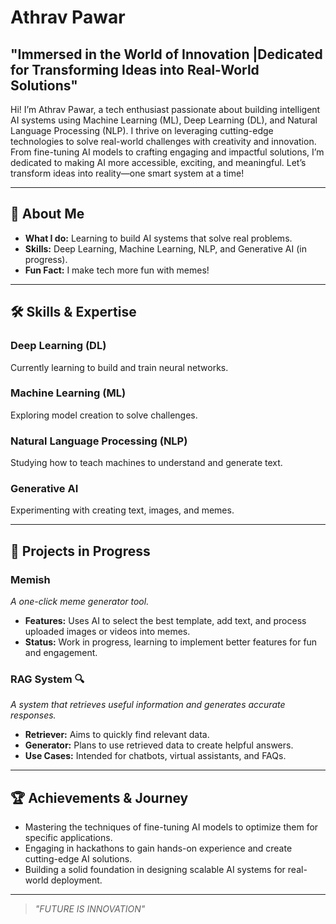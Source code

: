 <!DOCTYPE html>
<html lang="en">
<head>
    <meta charset="UTF-8">
    <meta name="viewport" content="width=device-width, initial-scale=1.0">
</head>
<body>
    <h1>Athrav Pawar</h1>
    <h2>"Immersed in the World of Innovation |Dedicated for Transforming Ideas into Real-World Solutions"</h2>
    <p>
        Hi! I’m Athrav Pawar, a tech enthusiast passionate about building intelligent AI systems using Machine Learning (ML), Deep Learning (DL), and Natural Language Processing (NLP). I thrive on leveraging cutting-edge technologies to solve real-world challenges with creativity and innovation. From fine-tuning AI models to crafting engaging and impactful solutions, I’m dedicated to making AI more accessible, exciting, and meaningful.
        Let’s transform ideas into reality—one smart system at a time!
    </p>
    <hr>
    <h2>🚀 About Me </h2>
    <ul>
        <li><strong>What I do:</strong> Learning to build AI systems that solve real problems.</li>
        <li><strong>Skills:</strong> Deep Learning, Machine Learning, NLP, and Generative AI (in progress).</li>
        <li><strong>Fun Fact:</strong> I make tech more fun with memes!</li>
    </ul>
    <hr>
    <h2>🛠️ Skills & Expertise</h2>
    <h3>Deep Learning (DL)</h3>
    <p>Currently learning to build and train neural networks.</p>
    <h3>Machine Learning (ML)</h3>
    <p>Exploring model creation to solve challenges.</p>
    <h3>Natural Language Processing (NLP)</h3>
    <p>Studying how to teach machines to understand and generate text.</p>
    <h3>Generative AI</h3>
    <p>Experimenting with creating text, images, and memes.</p>
    <hr>
    <h2>🌟 Projects in Progress</h2>
    <h3>Memish</h3>
    <p><em>A one-click meme generator tool.</em></p>
    <ul>
        <li><strong>Features:</strong> Uses AI to select the best template, add text, and process uploaded images or videos into memes.</li>
        <li><strong>Status:</strong> Work in progress, learning to implement better features for fun and engagement.</li>
    </ul>
    <h3>RAG System 🔍</h3>
    <p><em>A system that retrieves useful information and generates accurate responses.</em></p>
    <ul>
        <li><strong>Retriever:</strong> Aims to quickly find relevant data.</li>
        <li><strong>Generator:</strong> Plans to use retrieved data to create helpful answers.</li>
        <li><strong>Use Cases:</strong> Intended for chatbots, virtual assistants, and FAQs.</li>
    </ul>
    <hr>
    <h2>🏆 Achievements & Journey</h2>
    <ul>
        <li>Mastering the techniques of fine-tuning AI models to optimize them for specific applications.</li>
        <li>Engaging in hackathons to gain hands-on experience and create cutting-edge AI solutions.</li>
        <li>Building a solid foundation in designing scalable AI systems for real-world deployment.</li>
    </ul>
    <hr>
    <blockquote>
        <p><em>"FUTURE IS INNOVATION"</em></p>
    </blockquote>
</body>
</html>

